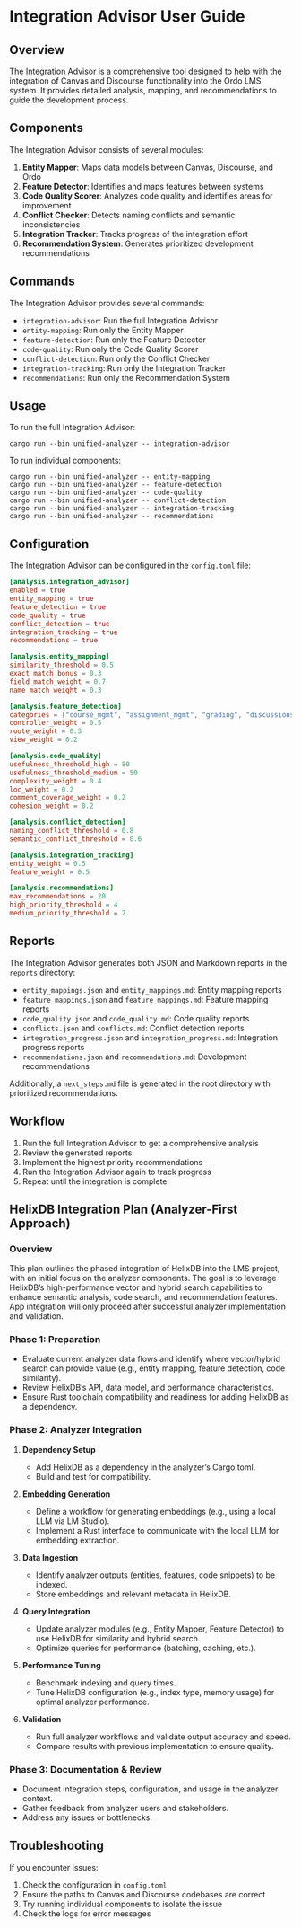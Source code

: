 # Integration Advisor User Guide

## Overview

The Integration Advisor is a comprehensive tool designed to help with the integration of Canvas and Discourse functionality into the Ordo LMS system. It provides detailed analysis, mapping, and recommendations to guide the development process.

## Components

The Integration Advisor consists of several modules:

1. **Entity Mapper**: Maps data models between Canvas, Discourse, and Ordo
2. **Feature Detector**: Identifies and maps features between systems
3. **Code Quality Scorer**: Analyzes code quality and identifies areas for improvement
4. **Conflict Checker**: Detects naming conflicts and semantic inconsistencies
5. **Integration Tracker**: Tracks progress of the integration effort
6. **Recommendation System**: Generates prioritized development recommendations

## Commands

The Integration Advisor provides several commands:

- `integration-advisor`: Run the full Integration Advisor
- `entity-mapping`: Run only the Entity Mapper
- `feature-detection`: Run only the Feature Detector
- `code-quality`: Run only the Code Quality Scorer
- `conflict-detection`: Run only the Conflict Checker
- `integration-tracking`: Run only the Integration Tracker
- `recommendations`: Run only the Recommendation System

## Usage

To run the full Integration Advisor:

```
cargo run --bin unified-analyzer -- integration-advisor
```

To run individual components:

```
cargo run --bin unified-analyzer -- entity-mapping
cargo run --bin unified-analyzer -- feature-detection
cargo run --bin unified-analyzer -- code-quality
cargo run --bin unified-analyzer -- conflict-detection
cargo run --bin unified-analyzer -- integration-tracking
cargo run --bin unified-analyzer -- recommendations
```

## Configuration

The Integration Advisor can be configured in the `config.toml` file:

```toml
[analysis.integration_advisor]
enabled = true
entity_mapping = true
feature_detection = true
code_quality = true
conflict_detection = true
integration_tracking = true
recommendations = true

[analysis.entity_mapping]
similarity_threshold = 0.5
exact_match_bonus = 0.3
field_match_weight = 0.7
name_match_weight = 0.3

[analysis.feature_detection]
categories = ["course_mgmt", "assignment_mgmt", "grading", "discussions", "auth", "roles", "moderation", "tagging"]
controller_weight = 0.5
route_weight = 0.3
view_weight = 0.2

[analysis.code_quality]
usefulness_threshold_high = 80
usefulness_threshold_medium = 50
complexity_weight = 0.4
loc_weight = 0.2
comment_coverage_weight = 0.2
cohesion_weight = 0.2

[analysis.conflict_detection]
naming_conflict_threshold = 0.8
semantic_conflict_threshold = 0.6

[analysis.integration_tracking]
entity_weight = 0.5
feature_weight = 0.5

[analysis.recommendations]
max_recommendations = 20
high_priority_threshold = 4
medium_priority_threshold = 2
```

## Reports

The Integration Advisor generates both JSON and Markdown reports in the `reports` directory:

- `entity_mappings.json` and `entity_mappings.md`: Entity mapping reports
- `feature_mappings.json` and `feature_mappings.md`: Feature mapping reports
- `code_quality.json` and `code_quality.md`: Code quality reports
- `conflicts.json` and `conflicts.md`: Conflict detection reports
- `integration_progress.json` and `integration_progress.md`: Integration progress reports
- `recommendations.json` and `recommendations.md`: Development recommendations

Additionally, a `next_steps.md` file is generated in the root directory with prioritized recommendations.

## Workflow

1. Run the full Integration Advisor to get a comprehensive analysis
2. Review the generated reports
3. Implement the highest priority recommendations
4. Run the Integration Advisor again to track progress
5. Repeat until the integration is complete

## HelixDB Integration Plan (Analyzer-First Approach)

### Overview

This plan outlines the phased integration of HelixDB into the LMS project, with an initial focus on the analyzer components. The goal is to leverage HelixDB’s high-performance vector and hybrid search capabilities to enhance semantic analysis, code search, and recommendation features. App integration will only proceed after successful analyzer implementation and validation.

### Phase 1: Preparation

- Evaluate current analyzer data flows and identify where vector/hybrid search can provide value (e.g., entity mapping, feature detection, code similarity).
- Review HelixDB’s API, data model, and performance characteristics.
- Ensure Rust toolchain compatibility and readiness for adding HelixDB as a dependency.

### Phase 2: Analyzer Integration

1. **Dependency Setup**
   - Add HelixDB as a dependency in the analyzer’s Cargo.toml.
   - Build and test for compatibility.

2. **Embedding Generation**
   - Define a workflow for generating embeddings (e.g., using a local LLM via LM Studio).
   - Implement a Rust interface to communicate with the local LLM for embedding extraction.

3. **Data Ingestion**
   - Identify analyzer outputs (entities, features, code snippets) to be indexed.
   - Store embeddings and relevant metadata in HelixDB.

4. **Query Integration**
   - Update analyzer modules (e.g., Entity Mapper, Feature Detector) to use HelixDB for similarity and hybrid search.
   - Optimize queries for performance (batching, caching, etc.).

5. **Performance Tuning**
   - Benchmark indexing and query times.
   - Tune HelixDB configuration (e.g., index type, memory usage) for optimal analyzer performance.

6. **Validation**
   - Run full analyzer workflows and validate output accuracy and speed.
   - Compare results with previous implementation to ensure quality.

### Phase 3: Documentation & Review

- Document integration steps, configuration, and usage in the analyzer context.
- Gather feedback from analyzer users and stakeholders.
- Address any issues or bottlenecks.

## Troubleshooting

If you encounter issues:

1. Check the configuration in `config.toml`
2. Ensure the paths to Canvas and Discourse codebases are correct
3. Try running individual components to isolate the issue
4. Check the logs for error messages
